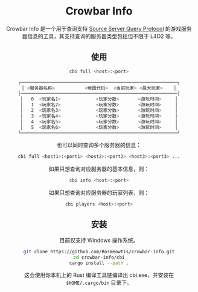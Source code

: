 <div align="center">
<h1>Crowbar Info</h1>
</div>
<div align="center">

<div align="center">
Crowbar Info 是一个用于查询支持 <a href="https://developer.valvesoftware.com/wiki/Server_queries">Source Server Query Protocol</a> 的游戏服务器信息的工具，其支持查询的服务器类型包括但不限于 L4D2 等。
</div>

## 使用

```sh
cbi full <host>:<port>

╭──────────────────────────────────────────────────────────╮
│ <服务器名称>           <地图代码>  <当前玩家> <最大玩家>    │
│──────────────────────────────────────────────────────────│
│   0  <玩家名1>             <玩家分数>       <游玩时间>     │
│   1  <玩家名2>             <玩家分数>       <游玩时间>     │
│   2  <玩家名3>             <玩家分数>       <游玩时间>     │
│   3  <玩家名4>             <玩家分数>       <游玩时间>     │
│   4  <玩家名5>             <玩家分数>       <游玩时间>     │
│   5  <玩家名6>             <玩家分数>       <游玩时间>     │
╰──────────────────────────────────────────────────────────╯
```

也可以同时查询多个服务器的信息：

```sh
cbi full <host1>:<port1> <host2>:<port2> <host3>:<port3> ...
```

如果只想查询对应服务器的基本信息，则：

```sh
cbi info <host>:<port>
```

如果只想查询对应服务器的玩家列表，则：

```sh
cbi players <host>:<port>
```

## 安装

目前仅支持 Windows 操作系统。

```sh
git clone https://github.com/Rosmeowtis/crowbar-info.git
cd crowbar-info/cbi
cargo install --path .
```

这会使用你本机上的 Rust 编译工具链编译出 cbi.exe，并安装在 `$HOME/.cargo/bin` 目录下。